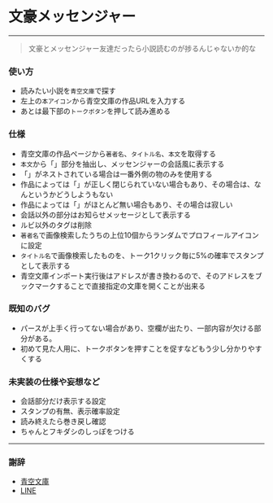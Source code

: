 # 文豪メッセンジャー

----

> 文豪とメッセンジャー友達だったら小説読むのが捗るんじゃないか的な

### 使い方

* 読みたい小説を`青空文庫`で探す
* 左上の`本アイコン`から青空文庫の作品URLを入力する
* あとは最下部の`トークボタン`を押して読み進める


### 仕様

* 青空文庫の作品ページから`著者名`、`タイトル名`、`本文`を取得する
* `本文`から「」部分を抽出し、メッセンジャーの会話風に表示する
* 「」がネストされている場合は一番外側の物のみを使用する
 * 作品によっては「」が正しく閉じられていない場合もあり、その場合は、なんというかどうしようもない
 * 作品によっては「」がほとんど無い場合もあり、その場合は寂しい
* 会話以外の部分はお知らせメッセージとして表示する
* ルビ以外のタグは削除
* `著者名`で画像検索したうちの上位10個からランダムでプロフィールアイコンに設定
* `タイトル名`で画像検索したものを、トーク1クリック毎に5%の確率でスタンプとして表示する
* 青空文庫インポート実行後はアドレスが書き換わるので、そのアドレスをブックマークすることで直接指定の文庫を開くことが出来る

### 既知のバグ

* パースが上手く行ってない場合があり、空欄が出たり、一部内容が欠ける部分がある。
* 初めて見た人用に、トークボタンを押すことを促すなどもう少し分かりやすくする

### 未実装の仕様や妄想など

* 会話部分だけ表示する設定
* スタンプの有無、表示確率設定
* 読み終えたら巻き戻し確認
* ちゃんとフキダシのしっぽをつける

----

### 謝辞

* [青空文庫](http://www.aozora.gr.jp/)
* [LINE](http://line.me/)
